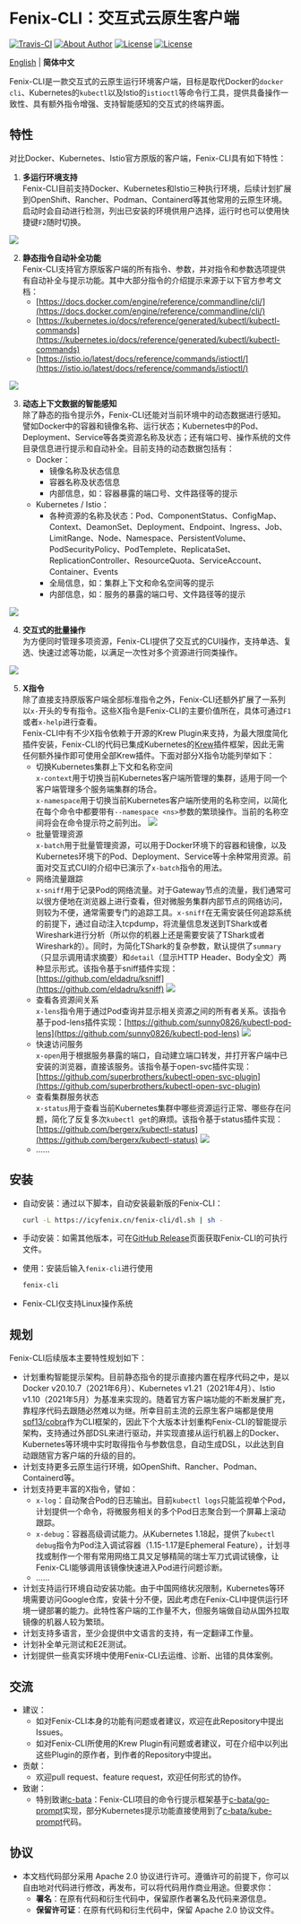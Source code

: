 # Fenix-CLI：交互式云原生客户端

<a href="https://travis-ci.com/fenixsoft/fenix-cli" target="_blank" style="display:inline-block" class="not-print"><img src="https://api.travis-ci.com/fenixsoft/fenix-cli.svg?branch=main" alt="Travis-CI"></a>
<a href="https://icyfenix.cn/introduction/about-me.html" target="_blank" style="display:inline-block"><img src="https://raw.githubusercontent.com/fenixsoft/awesome-fenix/master/.vuepress/public/images/Author-IcyFenix-blue.svg" alt="About Author"></a>
<a href="https://www.apache.org/licenses/LICENSE-2.0" target="_blank" style="display:inline-block"><img src="https://raw.githubusercontent.com/fenixsoft/awesome-fenix/master/.vuepress/public/images/License-Apache.svg" alt="License"></a>
<a href="https://github.com/fenixsoft/fenix-cli/releases" target="_blank" style="display:inline-block"><img src="https://raw.githubusercontent.com/fenixsoft/awesome-fenix/master/.vuepress/public/images/Release-v1.svg" alt="License"></a>

[English](README.md) | **简体中文**

Fenix-CLI是一款交互式的云原生运行环境客户端，目标是取代Docker的`docker cli`、Kubernetes的`kubectl`以及Istio的`istioctl`等命令行工具，提供具备操作一致性、具有额外指令增强、支持智能感知的交互式的终端界面。

## 特性

对比Docker、Kubernetes、Istio官方原版的客户端，Fenix-CLI具有如下特性：

1. **多运行环境支持**<br/>Fenix-CLI目前支持Docker、Kubernetes和Istio三种执行环境，后续计划扩展到OpenShift、Rancher、Podman、Containerd等其他常用的云原生环境。启动时会自动进行检测，列出已安装的环境供用户选择，运行时也可以使用快捷键`F2`随时切换。

![](./assets/1.gif)

2. **静态指令自动补全功能**<br/>Fenix-CLI支持官方原版客户端的所有指令、参数，并对指令和参数选项提供有自动补全与提示功能。其中大部分指令的介绍提示来源于以下官方参考文档：
   - [https://docs.docker.com/engine/reference/commandline/cli/](https://docs.docker.com/engine/reference/commandline/cli/)
   - [https://kubernetes.io/docs/reference/generated/kubectl/kubectl-commands](https://kubernetes.io/docs/reference/generated/kubectl/kubectl-commands)
   - [https://istio.io/latest/docs/reference/commands/istioctl/](https://istio.io/latest/docs/reference/commands/istioctl/)

![](./assets/3.gif)

3. **动态上下文数据的智能感知**<br/>除了静态的指令提示外，Fenix-CLI还能对当前环境中的动态数据进行感知。譬如Docker中的容器和镜像名称、运行状态；Kubernetes中的Pod、Deployment、Service等各类资源名称及状态；还有端口号、操作系统的文件目录信息进行提示和自动补全。目前支持的动态数据包括有：
   - Docker：
     - 镜像名称及状态信息
     - 容器名称及状态信息
     - 内部信息，如：容器暴露的端口号、文件路径等的提示
   - Kubernetes / Istio：
     - 各种资源的名称及状态：Pod、ComponentStatus、ConfigMap、Context、DeamonSet、Deployment、Endpoint、Ingress、Job、LimitRange、Node、Namespace、PersistentVolume、PodSecurityPolicy、PodTemplete、ReplicataSet、ReplicationController、ResourceQuota、ServiceAccount、Container、Events
     - 全局信息，如：集群上下文和命名空间等的提示
     - 内部信息，如：服务的暴露的端口号、文件路径等的提示

![](./assets/4.gif)

4. **交互式的批量操作**<br/>为方便同时管理多项资源，Fenix-CLI提供了交互式的CUI操作，支持单选、复选、快速过滤等功能，以满足一次性对多个资源进行同类操作。

![](./assets/5.gif)

5. **X指令**<br/>除了直接支持原版客户端全部标准指令之外，Fenix-CLI还额外扩展了一系列以`x-`开头的专有指令。这些X指令是Fenix-CLI的主要价值所在，具体可通过`F1`或者`x-help`进行查看。<br/>Fenix-CLI中有不少X指令依赖于开源的Krew Plugin来支持，为最大限度简化插件安装，Fenix-CLI的代码已集成Kubernetes的[Krew](https://github.com/kubernetes-sigs/krew)插件框架，因此无需任何额外操作即可使用全部Krew插件。下面对部分X指令功能列举如下：
   - 切换Kubernetes集群上下文和名称空间<br/>`x-context`用于切换当前Kubernetes客户端所管理的集群，适用于同一个客户端管理多个服务端集群的场合。<br/>`x-namespace`用于切换当前Kubernetes客户端所使用的名称空间，以简化在每个命令中都要带有`--namespace <ns>`参数的繁琐操作。当前的名称空间将会在命令提示符之前列出。
     ![](./assets/7.gif)
   - 批量管理资源<br/>`x-batch`用于批量管理资源，可以用于Docker环境下的容器和镜像，以及Kubernetes环境下的Pod、Deployment、Service等十余种常用资源。前面对交互式CUI的介绍中已演示了`x-batch`指令的用法。
   - 网络流量跟踪<br/>`x-sniff`用于记录Pod的网络流量。对于Gateway节点的流量，我们通常可以很方便地在浏览器上进行查看，但对微服务集群内部节点的网络访问，则较为不便，通常需要专门的追踪工具。`x-sniff`在无需安装任何追踪系统的前提下，通过自动注入tcpdump，将流量信息发送到TShark或者Wireshark进行分析（所以你的机器上还是需要安装了TShark或者Wireshark的）。同时，为简化TShark的复杂参数，默认提供了`summary`（只显示调用请求摘要）和`detail`（显示HTTP Header、Body全文）两种显示形式。该指令基于sniff插件实现：[https://github.com/eldadru/ksniff](https://github.com/eldadru/ksniff)
     ![](./assets/8.gif)
   - 查看各资源间关系<br/>`x-lens`指令用于通过Pod查询并显示相关资源之间的所有者关系。该指令基于pod-lens插件实现：[https://github.com/sunny0826/kubectl-pod-lens](https://github.com/sunny0826/kubectl-pod-lens)
     ![](./assets/9.gif)
   - 快速访问服务<br/>`x-open`用于根据服务暴露的端口，自动建立端口转发，并打开客户端中已安装的浏览器，直接该服务。该指令基于open-svc插件实现：[https://github.com/superbrothers/kubectl-open-svc-plugin](https://github.com/superbrothers/kubectl-open-svc-plugin)
   - 查看集群服务状态<br/>`x-status`用于查看当前Kubernetes集群中哪些资源运行正常、哪些存在问题，简化了反复多次`kubectl get`的麻烦。该指令基于status插件实现：[https://github.com/bergerx/kubectl-status](https://github.com/bergerx/kubectl-status)
     ![](./assets/10.gif)
   - ……

## 安装

- 自动安装：通过以下脚本，自动安装最新版的Fenix-CLI：

   ```bash
   curl -L https://icyfenix.cn/fenix-cli/dl.sh | sh -
   ```

- 手动安装：如需其他版本，可在[GitHub Release](https://github.com/fenixsoft/fenix-cli/releases)页面获取Fenix-CLI的可执行文件。

- 使用：安装后输入`fenix-cli`进行使用

   ```bash
   fenix-cli
   ```

- Fenix-CLI仅支持Linux操作系统

## 规划

Fenix-CLI后续版本主要特性规划如下：

- 计划重构智能提示架构。目前静态指令的提示直接内置在程序代码之中，是以Docker v20.10.7（2021年6月）、Kubernetes v1.21（2021年4月）、Istio v1.10（2021年5月）为基准来实现的。随着官方客户端功能的不断发展扩充，靠程序代码去跟随必然难以为继。所幸目前主流的云原生客户端都是使用[spf13/cobra](spf13/cobra)作为CLI框架的，因此下个大版本计划重构Fenix-CLI的智能提示架构，支持通过外部DSL来进行驱动，并实现直接从运行机器上的Docker、Kubernetes等环境中实时取得指令与参数信息，自动生成DSL，以此达到自动跟随官方客户端的升级的目的。
- 计划支持更多云原生运行环境，如OpenShift、Rancher、Podman、Containerd等。
- 计划支持更丰富的X指令，譬如：
  - `x-log`：自动聚合Pod的日志输出。目前`kubectl logs`只能监视单个Pod，计划提供一个命令，将微服务相关的多个Pod日志聚合到一个屏幕上滚动跟踪。
  - `x-debug`：容器高级调试能力。从Kubernetes 1.18起，提供了`kubectl debug`指令为Pod注入调试容器（1.15-1.17是Ephemeral Feature），计划寻找或制作一个带有常用网络工具又足够精简的瑞士军刀式调试镜像，让Fenix-CLI能够调用该镜像快速进入Pod进行问题诊断。
  - ……
- 计划支持运行环境自动安装功能。由于中国网络状况限制，Kubernetes等环境需要访问Google仓库，安装十分不便，因此考虑在Fenix-CLI中提供运行环境一键部署的能力。此特性客户端的工作量不大，但服务端做自动从国外拉取镜像的机器人较为繁琐。
- 计划支持多语言，至少会提供中文语言的支持，有一定翻译工作量。
- 计划补全单元测试和E2E测试。
- 计划提供一些真实环境中使用Fenix-CLI去运维、诊断、出错的具体案例。

## 交流

- 建议：
  - 如对Fenix-CLI本身的功能有问题或者建议，欢迎在此Repository中提出Issues。
  - 如对Fenix-CLI所使用的Krew Plugin有问题或者建议，可在介绍中以列出这些Plugin的原作者，到作者的Repository中提出。
- 贡献：
  - 欢迎pull request、feature request，欢迎任何形式的协作。
- 致谢：
  - 特别致谢[c-bata](https://github.com/c-bata)：Fenix-CLI项目的命令行提示框架基于[c-bata/go-prompt](https://github.com/c-bata/go-prompt)实现，部分Kubernetes提示功能直接使用到了[c-bata/kube-prompt](https://github.com/c-bata/kube-prompt)代码。

## 协议

- 本文档代码部分采用 Apache 2.0 协议进行许可。遵循许可的前提下，你可以自由地对代码进行修改，再发布，可以将代码用作商业用途。但要求你：
  - **署名**：在原有代码和衍生代码中，保留原作者署名及代码来源信息。
  - **保留许可证**：在原有代码和衍生代码中，保留 Apache 2.0 协议文件。

